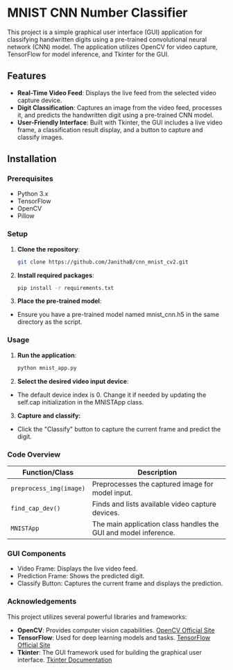 # MNIST CNN Number Classifier

This project is a simple graphical user interface (GUI) application for classifying handwritten digits using a pre-trained convolutional neural network (CNN) model. The application utilizes OpenCV for video capture, TensorFlow for model inference, and Tkinter for the GUI.

## Features

- **Real-Time Video Feed**: Displays the live feed from the selected video capture device.
- **Digit Classification**: Captures an image from the video feed, processes it, and predicts the handwritten digit using a pre-trained CNN model.
- **User-Friendly Interface**: Built with Tkinter, the GUI includes a live video frame, a classification result display, and a button to capture and classify images.

## Installation

### Prerequisites

- Python 3.x
- TensorFlow
- OpenCV
- Pillow

### Setup

1. **Clone the repository**:

   ```bash
   git clone https://github.com/JanithaB/cnn_mnist_cv2.git

2. **Install required packages**:
   
   ```bash
   pip install -r requirements.txt

3. **Place the pre-trained model**:
  - Ensure you have a pre-trained model named mnist_cnn.h5 in the same directory as the script.

### Usage

1.  **Run the application**:

     ```bash
     python mnist_app.py

2.  **Select the desired video input device**:
  - The default device index is 0. Change it if needed by updating the self.cap initialization in the MNISTApp class.

3.  **Capture and classify:**
  - Click the "Classify" button to capture the current frame and predict the digit.

### Code Overview

| Function/Class        | Description                                         |
|-----------------------|-----------------------------------------------------|
| `preprocess_img(image)` | Preprocesses the captured image for model input.   |
| `find_cap_dev()`      | Finds and lists available video capture devices.   |
| `MNISTApp`            | The main application class handles the GUI and model inference. |


### GUI Components

  - Video Frame: Displays the live video feed.
  - Prediction Frame: Shows the predicted digit.
  - Classify Button: Captures the current frame and displays the prediction.

### Acknowledgements

This project utilizes several powerful libraries and frameworks:

- **OpenCV**: Provides computer vision capabilities. [OpenCV Official Site](https://opencv.org/)
- **TensorFlow**: Used for deep learning models and tasks. [TensorFlow Official Site](https://www.tensorflow.org/)
- **Tkinter**: The GUI framework used for building the graphical user interface. [Tkinter Documentation](https://docs.python.org/3/library/tkinter.html)

